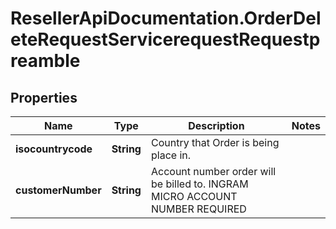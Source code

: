 # ResellerApiDocumentation.OrderDeleteRequestServicerequestRequestpreamble

## Properties

Name | Type | Description | Notes
------------ | ------------- | ------------- | -------------
**isocountrycode** | **String** | Country that Order is being place in. | 
**customerNumber** | **String** | Account number order will be billed to. INGRAM MICRO ACCOUNT NUMBER REQUIRED | 



